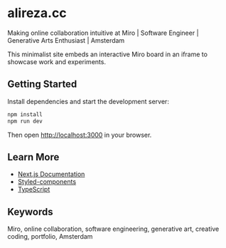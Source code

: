 # alireza.cc

Making online collaboration intuitive at Miro | Software Engineer | Generative Arts Enthusiast | Amsterdam

This minimalist site embeds an interactive Miro board in an iframe to showcase work and experiments.

## Getting Started

Install dependencies and start the development server:

```bash
npm install
npm run dev
```

Then open [http://localhost:3000](http://localhost:3000) in your browser.

## Learn More

- [Next.js Documentation](https://nextjs.org/docs)
- [Styled-components](https://styled-components.com/)
- [TypeScript](https://www.typescriptlang.org/)

## Keywords

Miro, online collaboration, software engineering, generative art, creative coding, portfolio, Amsterdam

